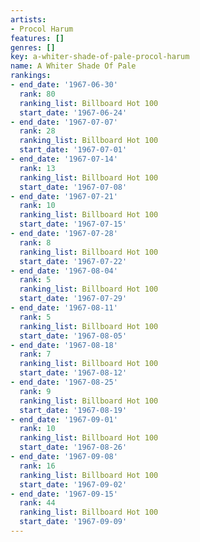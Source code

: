 ```yaml
---
artists:
- Procol Harum
features: []
genres: []
key: a-whiter-shade-of-pale-procol-harum
name: A Whiter Shade Of Pale
rankings:
- end_date: '1967-06-30'
  rank: 80
  ranking_list: Billboard Hot 100
  start_date: '1967-06-24'
- end_date: '1967-07-07'
  rank: 28
  ranking_list: Billboard Hot 100
  start_date: '1967-07-01'
- end_date: '1967-07-14'
  rank: 13
  ranking_list: Billboard Hot 100
  start_date: '1967-07-08'
- end_date: '1967-07-21'
  rank: 10
  ranking_list: Billboard Hot 100
  start_date: '1967-07-15'
- end_date: '1967-07-28'
  rank: 8
  ranking_list: Billboard Hot 100
  start_date: '1967-07-22'
- end_date: '1967-08-04'
  rank: 5
  ranking_list: Billboard Hot 100
  start_date: '1967-07-29'
- end_date: '1967-08-11'
  rank: 5
  ranking_list: Billboard Hot 100
  start_date: '1967-08-05'
- end_date: '1967-08-18'
  rank: 7
  ranking_list: Billboard Hot 100
  start_date: '1967-08-12'
- end_date: '1967-08-25'
  rank: 9
  ranking_list: Billboard Hot 100
  start_date: '1967-08-19'
- end_date: '1967-09-01'
  rank: 10
  ranking_list: Billboard Hot 100
  start_date: '1967-08-26'
- end_date: '1967-09-08'
  rank: 16
  ranking_list: Billboard Hot 100
  start_date: '1967-09-02'
- end_date: '1967-09-15'
  rank: 44
  ranking_list: Billboard Hot 100
  start_date: '1967-09-09'
---
```


